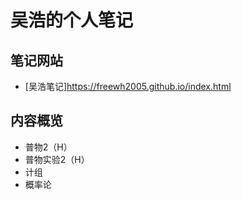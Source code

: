 # 吴浩的个人笔记

## 笔记网站

- [吴浩笔记]https://freewh2005.github.io/index.html

## 内容概览

- 普物2（H）
- 普物实验2（H）
- 计组
- 概率论

